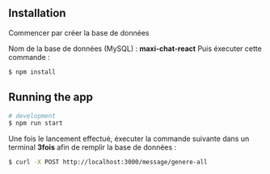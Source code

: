 
## Installation

Commencer par créer la base de données

Nom de la base de données (MySQL) : __maxi-chat-react__
Puis éxecuter cette commande :

```bash
$ npm install
```

## Running the app

```bash
# development
$ npm run start
```

Une fois le lancement effectué, éxecuter la commande suivante dans un terminal __3fois__ afin de remplir la base de données :

```bash
$ curl -X POST http://localhost:3000/message/genere-all
```
